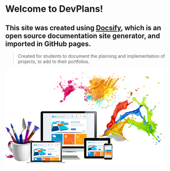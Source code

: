 # Welcome to DevPlans!

## This site was created using [Docsify]([Docsify](https://docsify.js.org)), which is an open source documentation site generator, and imported in GitHub pages. 

> Created for students to document the planning and implementation of projects, to add to their portfolios.

![Welcome to DevPlans](./images/cover.jpg)

